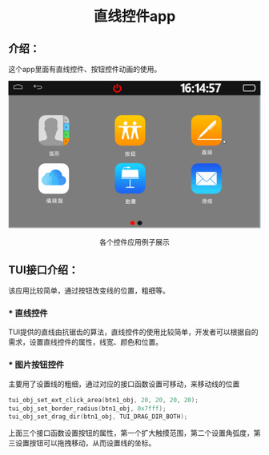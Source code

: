 <h1 align="center"> 直线控件app </h1>

## 介绍：
这个app里面有直线控件、按钮控件动画的使用。

<p align="center">
<img src="https://github.com/TUISYS/image/blob/main/line.gif">
</p>
<p align="center">
各个控件应用例子展示
</p>

## TUI接口介绍：
该应用比较简单，通过按钮改变线的位置，粗细等。

### * 直线控件
TUI提供的直线由抗锯齿的算法，直线控件的使用比较简单，开发者可以根据自的需求，设置直线控件的属性，线宽、颜色和位置。

### * 图片按钮控件
主要用了设置线的粗细，通过对应的接口函数设置可移动，来移动线的位置
``` c
tui_obj_set_ext_click_area(btn1_obj, 20, 20, 20, 20);
tui_obj_set_border_radius(btn1_obj, 0x7fff);
tui_obj_set_drag_dir(btn1_obj, TUI_DRAG_DIR_BOTH);
```
上面三个接口函数设置按钮的属性，第一个扩大触摸范围，第二个设置角弧度，第三设置按钮可以拖拽移动，从而设置线的坐标。


